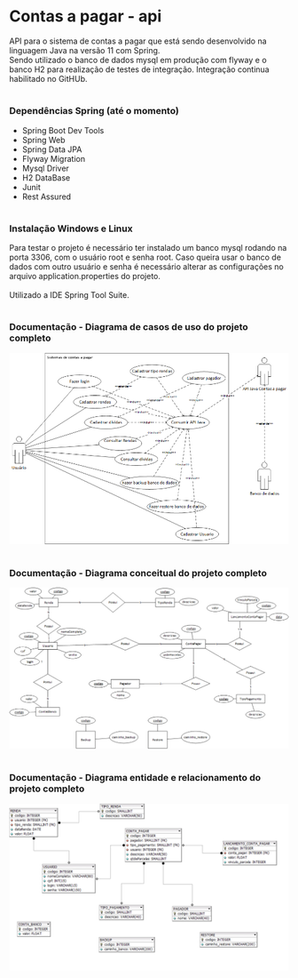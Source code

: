 # Contas a pagar - api 
API para o sistema de contas a pagar que está sendo desenvolvido na linguagem Java na versão 11 com Spring. <br /> 
Sendo utilizado o banco de dados mysql em produção com flyway e o banco H2 para realização de testes de integração. Integração continua habilitado no GitHUb.

#
### Dependências Spring (até o momento)

- Spring Boot Dev Tools
- Spring Web
- Spring Data JPA
- Flyway Migration
- Mysql Driver
- H2 DataBase
- Junit
- Rest Assured

#
###  Instalação Windows e Linux

Para testar o projeto é necessário ter instalado um banco mysql rodando na porta 3306, com o usuário root e senha root.
Caso queira usar o banco de dados com outro usuário e senha é necessário alterar as configurações no arquivo application.properties do projeto. <br /><br />
Utilizado a IDE Spring Tool Suite. 

#
###  Documentação - Diagrama de casos de uso do projeto completo

<img src="doc/caso-uso.png" alt="casos de uso" />

#
###  Documentação - Diagrama conceitual do projeto completo

<img src="doc/diagrama-conceitual.png" alt="casos de uso" />

#
###  Documentação - Diagrama entidade e relacionamento do projeto completo

<img src="doc/DER.png" alt="casos de uso" />






